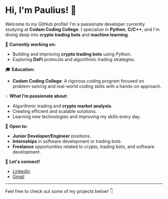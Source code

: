 # Hi, I'm Paulius! 👋

Welcome to my GitHub profile! I'm a passionate developer currently studying at **Codam Coding College**. I specialize in **Python**, **C/C++**, and I'm diving deep into **crypto trading bots** and **machine learning**.

🚀 **Currently working on:**
- Building and improving **crypto trading bots** using Python.
- Exploring **DeFi** protocols and algorithmic trading strategies.

🎓 **Education:**
- **Codam Coding College**: A rigorous coding program focused on problem-solving and real-world coding skills with a hands-on approach.

💡 **What I’m passionate about:**
- Algorithmic trading and **crypto market analysis**.
- Creating efficient and scalable solutions.
- Learning new technologies and improving my skills every day.

💼 **Open to:**
- **Junior Developer/Engineer** positions.
- **Internships** in software development or trading bots.
- **Freelance** opportunities related to crypto, trading bots, and software development.

🔗 **Let's connect!**
- [LinkedIn](https://www.linkedin.com/in/paulius-minialga-437510137/)
- [Gmail](paulius.minialga@gmail.com)

---

Feel free to check out some of my projects below! 👇
